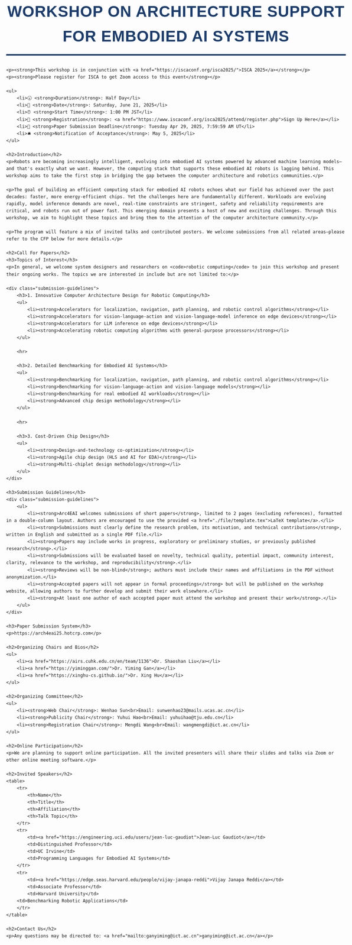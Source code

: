 <!DOCTYPE html>
<html lang="en">
<head>
    <meta charset="UTF-8">
    <meta name="viewport" content="width=device-width, initial-scale=1.0">
    <title>Workshop on Architecture Support for Embodied AI Systems</title>
    <style>
        body {
            font-family: Arial, sans-serif;
            line-height: 1.6;
            max-width: 1600px;
            margin: 0 auto;
            padding: 20px;
        }
        h1, h2, h3 {
            color: #1a3c6e;
            font-weight: bold;
            position: relative;
            padding-bottom: 10px;
        }
        h1 {
            font-size: 3em;
            color: #1a3c6e;
            font-weight: 900;
            text-transform: uppercase;
            letter-spacing: 1px;
            padding-bottom: 15px;
            border-bottom: 4px solid #1a3c6e;
            margin-bottom: 30px;
            text-align: center;
        }
        h2 {
            font-size: 1.8em;
            background: linear-gradient(to right, #e6f0ff, #ffffff);
            padding: 10px 15px;
            border-left: 5px solid #1a3c6e;
            margin-top: 30px;
        }
        h3 {
            font-size: 1.4em;
            color: #2a4b8c;
            margin-top: 20px;
            border-bottom: 1px solid #ccc;
            padding-bottom: 5px;
        }
        .submission-guidelines ul {
            margin: 10px 0;
            padding-left: 20px;
        }
        .submission-guidelines ul li {
            margin-bottom: 10px;
        }
        hr {
            border: 0;
            border-top: 1px solid #ddd;
            margin: 20px 0;
        }
        table {
            width: 100%;
            border-collapse: collapse;
            margin: 20px 0;
        }
        table, th, td {
            border: 1px solid #ddd;
        }
        th, td {
            padding: 10px;
            text-align: left;
        }
        th {
            background-color: #f4f4f4;
        }
        a {
            color: #1a3c6e;
            text-decoration: none;
        }
        a:hover {
            text-decoration: underline;
        }
    </style>
</head>
<body>
    <h1>Workshop on Architecture Support for Embodied AI Systems</h1>

    <p><strong>This workshop is in conjunction with <a href="https://iscaconf.org/isca2025/">ISCA 2025</a></strong></p>
    <p><strong>Please register for ISCA to get Zoom access to this event</strong></p>

    <ul>
        <li>🕡 <strong>Duration</strong>: Half Day</li>
        <li>📅 <strong>Date</strong>: Saturday, June 21, 2025</li>
        <li>⏰ <strong>Start Time</strong>: 1:00 PM JST</li>
        <li>🎫 <strong>Registration</strong>: <a href="https://www.iscaconf.org/isca2025/attend/register.php">Sign Up Here</a></li>
        <li>📆 <strong>Paper Submission Deadline</strong>: Tuesday Apr 29, 2025, 7:59:59 AM UT</li>
        <li>🛎️ <strong>Notification of Acceptance</strong>: May 5, 2025</li>
    </ul>

    <h2>Introduction</h2>
    <p>Robots are becoming increasingly intelligent, evolving into embodied AI systems powered by advanced machine learning models—and that's exactly what we want. However, the computing stack that supports these embodied AI robots is lagging behind. This workshop aims to take the first step in bridging the gap between the computer architecture and robotics communities.</p>

    <p>The goal of building an efficient computing stack for embodied AI robots echoes what our field has achieved over the past decades: faster, more energy-efficient chips. Yet the challenges here are fundamentally different. Workloads are evolving rapidly, model inference demands are novel, real-time constraints are stringent, safety and reliability requirements are critical, and robots run out of power fast. This emerging domain presents a host of new and exciting challenges. Through this workshop, we aim to highlight these topics and bring them to the attention of the computer architecture community.</p>

    <p>The program will feature a mix of invited talks and contributed posters. We welcome submissions from all related areas—please refer to the CFP below for more details.</p>

    <h2>Call For Papers</h2>
    <h3>Topics of Interest</h3>
    <p>In general, we welcome system designers and researchers on <code>robotic computing</code> to join this workshop and present their ongoing works. The topics we are interested in include but are not limited to:</p>

    <div class="submission-guidelines">
        <h3>1. Innovative Computer Architecture Design for Robotic Computing</h3>
        <ul>
            <li><strong>Accelerators for localization, navigation, path planning, and robotic control algorithms</strong></li>
            <li><strong>Accelerators for vision-language-action and vision-language-model inference on edge devices</strong></li>
            <li><strong>Accelerators for LLM inference on edge devices</strong></li>
            <li><strong>Accelerating robotic computing algorithms with general-purpose processors</strong></li>
        </ul>

        <hr>

        <h3>2. Detailed Benchmarking for Embodied AI Systems</h3>
        <ul>
            <li><strong>Benchmarking for localization, navigation, path planning, and robotic control algorithms</strong></li>
            <li><strong>Benchmarking for vision-language-action and vision-language models</strong></li>
            <li><strong>Benchmarking for real embodied AI workloads</strong></li>
            <li><strong>Advanced chip design methodology</strong></li>
        </ul>

        <hr>

        <h3>3. Cost-Driven Chip Design</h3>
        <ul>
            <li><strong>Design-and-technology co-optimization</strong></li>
            <li><strong>Agile chip design (HLS and AI for EDA)</strong></li>
            <li><strong>Multi-chiplet design methodology</strong></li>
        </ul>
    </div>

    <h3>Submission Guidelines</h3>
    <div class="submission-guidelines">
        <ul>
            <li><strong>Arc4EAI welcomes submissions of short papers</strong>, limited to 2 pages (excluding references), formatted in a double-column layout. Authors are encouraged to use the provided <a href="./file/template.tex">LaTeX template</a>.</li>
            <li><strong>Submissions must clearly define the research problem, its motivation, and technical contributions</strong>, written in English and submitted as a single PDF file.</li>
            <li><strong>Papers may include works in progress, exploratory or preliminary studies, or previously published research</strong>.</li>
            <li><strong>Submissions will be evaluated based on novelty, technical quality, potential impact, community interest, clarity, relevance to the workshop, and reproducibility</strong>.</li>
            <li><strong>Reviews will be non-blind</strong>; authors must include their names and affiliations in the PDF without anonymization.</li>
            <li><strong>Accepted papers will not appear in formal proceedings</strong> but will be published on the workshop website, allowing authors to further develop and submit their work elsewhere.</li>
            <li><strong>At least one author of each accepted paper must attend the workshop and present their work</strong>.</li>
        </ul>
    </div>

    <h3>Paper Submission System</h3>
    <p>https://arch4eai25.hotcrp.com</p>

    <h2>Organizing Chairs and Bios</h2>
    <ul>
        <li><a href="https://airs.cuhk.edu.cn/en/team/1136">Dr. Shaoshan Liu</a></li>
        <li><a href="https://yiminggan.com/">Dr. Yiming Gan</a></li>
        <li><a href="https://xinghu-cs.github.io/">Dr. Xing Hu</a></li>
    </ul>

    <h2>Organizing Committee</h2>
    <ul>
        <li><strong>Web Chair</strong>: Wenhao Sun<br>Email: sunwenhao23@mails.ucas.ac.cn</li>
        <li><strong>Publicity Chair</strong>: Yuhui Hao<br>Email: yuhuihao@tju.edu.cn</li>
        <li><strong>Registration Chair</strong>: Mengdi Wang<br>Email: wangmengdi@ict.ac.cn</li>
    </ul>

    <h2>Online Participation</h2>
    <p>We are planning to support online participation. All the invited presenters will share their slides and talks via Zoom or other online meeting software.</p>

    <h2>Invited Speakers</h2>
    <table>
        <tr>
            <th>Name</th>
            <th>Title</th>
            <th>Affiliation</th>
            <th>Talk Topic</th>
        </tr>
        <tr>
            <td><a href="https://engineering.uci.edu/users/jean-luc-gaudiot">Jean-Luc Gaudiot</a></td>
            <td>Distinguished Professor</td>
            <td>UC Irvine</td>
            <td>Programming Languages for Embodied AI Systems</td>
        </tr>
        <tr>
            <td><a href="https://edge.seas.harvard.edu/people/vijay-janapa-reddi">Vijay Janapa Reddi</a></td>
            <td>Associate Professor</td>
            <td>Harvard University</td>
        <td>Benchmarking Robotic Applications</td>
        </tr>
    </table>

    <h2>Contact Us</h2>
    <p>Any questions may be directed to: <a href="mailto:ganyiming@ict.ac.cn">ganyiming@ict.ac.cn</a></p>
</body>
</html>
